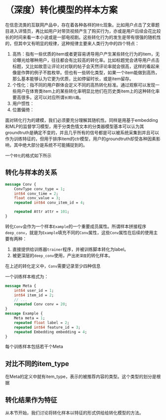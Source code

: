 # （深度）转化模型的样本方案

在信息流类的互联网产品中，存在着各种各样的`转化`现象。比如用户点击了文章题目进入详情页，再比如用户对带货视频产生了购买行为，亦或是用户后续会花比较长的时间来看一本小说或是一部电视剧。这些转化行为的发生是带有很强的随机性的，但其中又有明显的规律，这种规律主要来人类行为中的四个特点：

1. 高热：指有一些优质的item或者更容易诱导用户产生某些转化行为的item，无论曝光给哪种用户，往往都会有比较高的转化率。比如标题党会诱导用户点击标题，又比如故意让评论对对联的帖子会天然评论率就会很高，这样的看起来像是作弊的例子不胜枚举。但也有一些转化类型，如果一个item能做到高热，那么基本能够认为它更为优质，比如停留时长，或是item留存。
2. 个性化：指不同的用户群体会定义不同的高热转化标准。通过观察可以发现一些用户在体育类item上的某些转化率明显比他们在历史类item上的这种转化率要高很多。这可以对应所谓`长期兴趣`。
3. 用户惯性：
4. 位置偏倚：

面对转化行为的建模，我们必须要充分理解其随机性。同样是用基于embedding和MLP的监督学习模型，用于分类色情文本的分类器模型基本可以认为其groundtruth是确定不变的，并且几乎所有的信号都是可以被系统采集到并且可以作为训练特征的，但用于排序item的ctr模型，用户的groundtruth却受各种因素影响，其中绝大部分是系统不可能捕捉到的。

一个`转化`的格式如下所示

## 转化与样本的关系

```protobuf
message Conv {
    ConvType conv_type = 1;
    int64 conv_time = 2;
    float conv_value = 3;
    repeated int64 conv_item_id = 4;

    repeated Attr attr = 101;
}
```

转化`Conv`会作为一个样本`Example`的一个重要成员属性。所谓样本拼接程序`deep_conv`，就是为`Example`填充不同的`Conv`属性，这些`Conv`属性在后续的使用主要有两种：

1. 直接提供给训练器`trainer`程序，并被训练脚本转化为label。
2. 被更深层的`deep_conv`使用，产出`更深度`的转化样本。

在上述的转化定义中，`Conv`需要记录至少四种信息

一个训练样本格式为：

```protobuf
message Meta {
    int64 user_id = 1;
    int64 item_id = 2;
    // ...
    repeated Conv conv = 20;
}
message Example {
    Meta meta = 1;
    repeated float label = 2;
    repeated int64 feature_id = 3;
    repeated Embedding embedding = 4;
}
```

每个训练样本包括若干个Meta

## 对比不同的item_type

在Meta的定义中就有item_type，表示的被推荐内容的类型。这个类型的划分是根据

## 转化结果作为特征

从本节开始，我们讨论将转化样本以特征的形式供给给转化模型的方法。